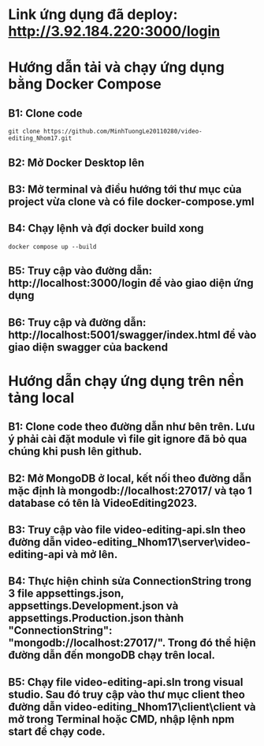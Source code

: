 # Link ứng dụng đã deploy: http://3.92.184.220:3000/login

# Hướng dẫn tải và chạy ứng dụng bằng Docker Compose

## B1: Clone code

```
git clone https://github.com/MinhTuongLe20110280/video-editing_Nhom17.git
```

## B2: Mở Docker Desktop lên


## B3: Mở terminal và điều hướng tới thư mục của project vừa clone và có file docker-compose.yml

## B4: Chạy lệnh và đợi docker build xong
```
docker compose up --build
```

## B5: Truy cập vào đường dẫn: http://localhost:3000/login để vào giao diện ứng dụng

## B6: Truy cập và đường dẫn: http://localhost:5001/swagger/index.html để vào giao diện swagger của backend

# Hướng dẫn chạy ứng dụng trên nền tảng local

## B1: Clone code theo đường dẫn như bên trên. Lưu ý phải cài đặt module vì file git ignore đã bỏ qua chúng khi push lên github.

## B2: Mở MongoDB ở local, kết nối theo đường dẫn mặc định là mongodb://localhost:27017/ và tạo 1 database có tên là VideoEditing2023.

## B3: Truy cập vào file video-editing-api.sln theo đường dẫn video-editing_Nhom17\server\video-editing-api và mở lên.

## B4: Thực hiện chỉnh sửa ConnectionString trong 3 file appsettings.json, appsettings.Development.json và appsettings.Production.json thành     "ConnectionString": "mongodb://localhost:27017/". Trong đó thể hiện đường dẫn đến mongoDB chạy trên local.

## B5: Chạy file video-editing-api.sln trong visual studio. Sau đó truy cập vào thư mục client theo đường dẫn video-editing_Nhom17\client\client và mở trong Terminal hoặc CMD, nhập lệnh npm start để chạy code. 


